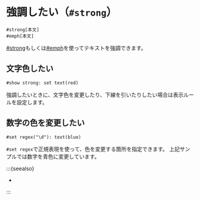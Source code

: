 # 強調したい（``#strong``）

```text
#strong[本文]
#emph[本文]
```

[#strong](https://typst.app/docs/reference/model/strong/)もしくは[#emph](https://typst.app/docs/reference/model/emph/)を使ってテキストを強調できます。

## 文字色したい

```text
#show strong: set text(red)
```

強調したいときに、文字色を変更したり、下線を引いたりしたい場合は表示ルールを設定します。

## 数字の色を変更したい

```typst
#set regex("\d"): text(blue)
```

``#set regex``で正規表現を使って、色を変更する箇所を指定できます。
上記サンプルでは数字を青色に変更しています。

:::{seealso}

- [](../latex/latex-usepackage-xcolor.md)

:::
